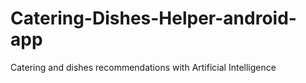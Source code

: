 # Catering-Dishes-Helper-android-app
Catering and dishes recommendations with Artificial Intelligence
